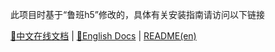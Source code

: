 此项目时基于“鲁班h5”修改的，具体有关安装指南请访问以下链接


[📖中文在线文档](https://ly525.github.io/luban-h5/zh/) | [📖English Docs](https://ly525.github.io/luban-h5/en/getting-started/introduction.html) | [README(en)](./README.en.md)
